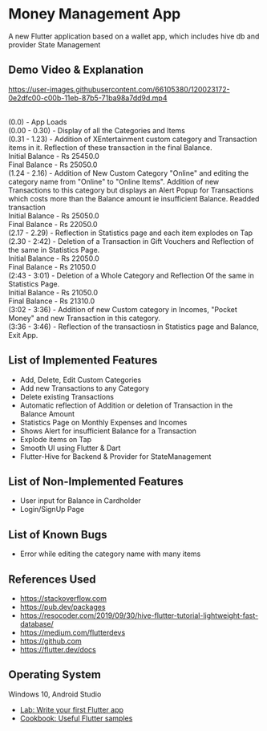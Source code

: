 # Money Management App

A new Flutter application based on a wallet app, which includes hive db and provider State Management

## Demo Video & Explanation

https://user-images.githubusercontent.com/66105380/120023172-0e2dfc00-c00b-11eb-87b5-71ba98a7dd9d.mp4


<br>
(0.0) - App Loads <br>
(0.00 - 0.30) - Display of all the Categories and Items  <br>
(0.31 - 1.23) - Addition of XEntertainment custom category and Transaction items in it. Reflection of these transaction in the final Balance.  <br>
                Initial Balance - Rs 25450.0  <br>
                Final Balance - Rs 25050.0  <br>
(1.24 - 2.16) - Addition of New Custom Category "Online" and editing the category name from "Online" to "Online Items". Addition of new Transactions to this category but displays an Alert Popup for Transactions which costs more than the Balance amount ie insufficient Balance. Readded transaction  <br>
                Initial Balance - Rs 25050.0 <br>
                Final Balance - Rs 22050.0 <br>
(2.17 - 2.29) - Reflection in Statistics page and each item explodes on Tap <br>
(2.30 - 2:42) - Deletion of a Transaction in Gift Vouchers and Reflection of the same in Statistics Page. <br>
                Initial Balance - Rs 22050.0 <br>
                Final Balance - Rs 21050.0 <br>
(2:43 - 3:01) - Deletion of a Whole Category and Reflection Of the same in Statistics Page. <br>
                Initial Balance - Rs 21050.0 <br>
                Final Balance - Rs 21310.0 <br>
(3:02 - 3:36) - Addition of new Custom category in Incomes, "Pocket Money" and new Transaction in this category. <br>
(3:36 - 3:46) - Reflection of the transactiosn in Statistics page and Balance, Exit App. <br>
                

## List of Implemented Features
- Add, Delete, Edit Custom Categories
- Add new Transactions to any Category
- Delete existing Transactions
- Automatic reflection of Addition or deletion of Transaction in the Balance Amount
- Statistics Page on Monthly Expenses and Incomes
- Shows Alert for insufficient Balance for a Transaction
- Explode items on Tap
- Smooth UI using Flutter & Dart
- Flutter-Hive for Backend & Provider for StateManagement

## List of Non-Implemented Features
- User input for Balance in Cardholder
- Login/SignUp Page

## List of Known Bugs
- Error while editing the category name with many items

## References Used
- https://stackoverflow.com
- https://pub.dev/packages
- https://resocoder.com/2019/09/30/hive-flutter-tutorial-lightweight-fast-database/
- https://medium.com/flutterdevs
- https://github.com
- https://flutter.dev/docs

## Operating System
Windows 10, Android Studio


- [Lab: Write your first Flutter app](https://flutter.dev/docs/get-started/codelab)
- [Cookbook: Useful Flutter samples](https://flutter.dev/docs/cookbook)

